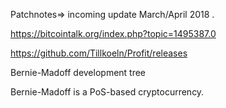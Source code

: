 Patchnotes=> incoming update  March/April 2018
.


https://bitcointalk.org/index.php?topic=1495387.0

https://github.com/Tillkoeln/Profit/releases



Bernie-Madoff development tree

Bernie-Madoff is a PoS-based cryptocurrency.


